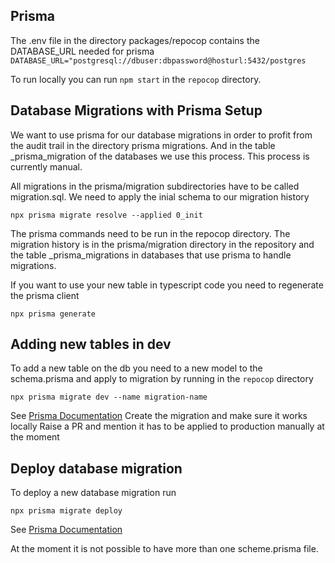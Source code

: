 ## Prisma

The .env file in the directory packages/repocop contains the DATABASE_URL needed for prisma `DATABASE_URL="postgresql://dbuser:dbpassword@hosturl:5432/postgres`

To run locally you can run `npm start` in the `repocop` directory.

## Database Migrations with Prisma Setup

We want to use prisma for our database migrations in order to profit from the audit
trail in the directory prisma migrations. And in the table _prisma_migration of the 
databases we use this process. This process is currently manual.

All migrations in the prisma/migration subdirectories have to be called migration.sql.
We need to apply the inial schema to our migration history
```
npx prisma migrate resolve --applied 0_init
```
The prisma commands need to be run in the repocop directory.
The migration history is in the prisma/migration directory in the repository and the table _prisma_migrations in 
databases that use prisma to handle migrations.

If you want to use your new table in typescript code you need to regenerate the prisma client
```
npx prisma generate
```

## Adding new tables in dev

To add a new table on the db you need to a new model to the schema.prisma and apply to migration by running
in the `repocop` directory
```
npx prisma migrate dev --name migration-name
```
See [Prisma Documentation](https://www.prisma.io/docs/guides/migrate/developing-with-prisma-migrate#create-migrations)
Create the migration and make sure it works locally
Raise a PR and mention it has to be applied to production manually at the moment

## Deploy database migration

To deploy a new database migration run
```
npx prisma migrate deploy
```
See [Prisma Documentation](https://www.prisma.io/docs/concepts/components/prisma-migrate/migrate-development-production)

At the moment it is not possible to have more than 
one scheme.prisma file.


